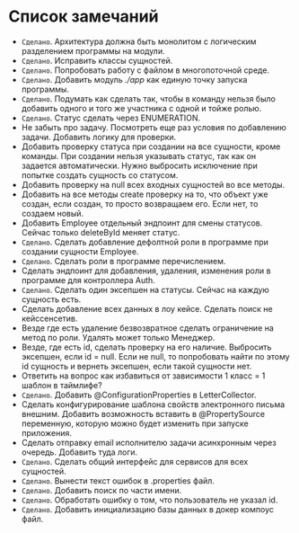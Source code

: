 # Список замечаний

* `Сделано`. Архитектура должна быть монолитом с логическим разделением программы на модули.
* `Сделано`. Исправить классы сущностей.
* `Сделано`. Попробовать работу с файлом в многопоточной среде.
* `Сделано`. Добавить модуль _./app_ как единую точку запуска программы.
* `Сделано`. Подумать как сделать так, чтобы в команду нельзя было добавить одного и того же участника с одной и тойже ролью.
* `Сделано`. Статус сделать через ENUMERATION.
* Не забыть про задачу. Посмотреть еще раз условия по добавлению задачи. Добавить логику для проверки.
* Добавить проверку статуса при создании на все сущности, кроме команды. При создании нельзя указывать статус, так как он задается автоматически.
Нужно выбросить исключение при попытке создать сущность со статусом.
* Добавить проверку на null всех входных сущностей во все методы.
* Добавить на все методы create проверку на то, что объект уже создан, если создан, то просто возвращаем его. Если нет, то создаем новый.
* Добавить Employee отдельный эндпоинт для смены статусов. Сейчас только deleteById меняет статус.
* `Сделано`. Сделать добавление дефолтной роли в программе при создании сущности Employee.
* `Сделано`. Сделать роли в программе перечислением.
* Сделать эндпоинт для добавления, удаления, изменения роли в программе для контроллера Auth.
* `Сделано`. Сделать один эксепшен на статусы. Сейчас на каждую сущность есть.
* Сделать добавление всех данных в лоу кейсе. Сделать поиск не кейссенсетив.
* Везде где есть удаление безвозвратное сделать ограничение на метод по роли. Удалять может только Менеджер.
* Везде, где есть id, сделать проверку на его наличие. Выбросить эксепшен, если id = null. Если не null, то попробовать найти по
этому id сущность и вернеть эксепшен, если такой сущности нет.
* Ответить на вопрос как избавиться от зависимости 1 класс = 1 шаблон в таймлифе?
* `Сделано`. Добавить @ConfigurationProperties в LetterCollector.
* Сделать конфигурирование шаблона свойств электронного письма внешним. Добавить возможность вставить в @PropertySource переменную,
которую можно будет изменить при запуске приложения.
* Сделать отправку email исполнителю задачи асинхронным через очередь. Добавить туда логи.
* `Сделано`. Сделать общий интерфейс для сервисов для всех сущностей.
* `Сделано`. Вынести текст ошибок в .properties файл.
* `Сделано`. Добавить поиск по части имени.
* `Сделано`. Обработать ошибку о том, что пользователь не указал id.
* `Сделано`. Добавить инициализацию базы данных в докер компоус файл.